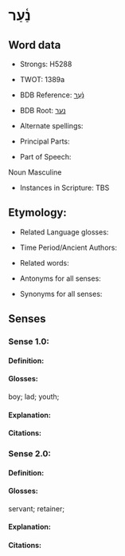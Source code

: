# נַ֫עַר

<!-- Status: S2="NeedsEdits" -->
<!-- Lexica used for edits:   -->

## Word data

* Strongs: H5288

* TWOT: 1389a

* BDB Reference: [נַ֫עַר](rc://en/bdb/dict/n.ei.ab)

* BDB Root: [נער](rc://en/bdb/dict/n.ei.aa)

* Alternate spellings:

* Principal Parts:

* Part of Speech:

Noun Masculine

* Instances in Scripture: TBS

## Etymology:

* Related Language glosses:

* Time Period/Ancient Authors:

* Related words:

* Antonyms for all senses:

* Synonyms for all senses:

## Senses

### Sense 1.0:

#### Definition:

#### Glosses:

boy; lad; youth; 

#### Explanation:

#### Citations:



### Sense 2.0:

#### Definition:

#### Glosses:

servant; retainer; 

#### Explanation:

#### Citations:



